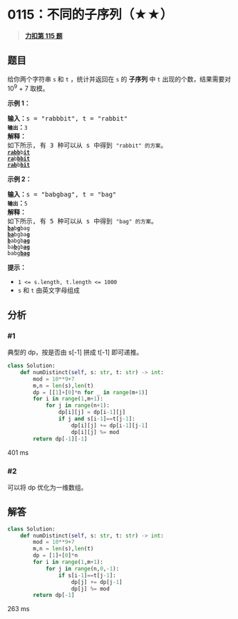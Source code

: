# 0115：不同的子序列（★★）


> <u>**[力扣第 115 题](https://leetcode.cn/problems/distinct-subsequences/)**</u>

## 题目

<p>给你两个字符串 <code>s</code><strong> </strong>和 <code>t</code> ，统计并返回在 <code>s</code> 的 <strong>子序列</strong> 中 <code>t</code> 出现的个数，结果需要对 10<sup>9</sup> + 7 取模。</p>



<p><strong>示例 1：</strong></p>

<pre>
<strong>输入：</strong>s = "rabbbit", t = "rabbit"<code>
<strong>输出</strong></code><strong>：</strong><code>3
</code><strong>解释：</strong>
如下所示, 有 3 种可以从 s 中得到 <code>"rabbit" 的方案</code>。
<code><strong><u>rabb</u></strong>b<strong><u>it</u></strong></code>
<code><strong><u>ra</u></strong>b<strong><u>bbit</u></strong></code>
<code><strong><u>rab</u></strong>b<strong><u>bit</u></strong></code></pre>

<p><strong>示例 2：</strong></p>

<pre>
<strong>输入：</strong>s = "babgbag", t = "bag"
<code><strong>输出</strong></code><strong>：</strong><code>5
</code><strong>解释：</strong>
如下所示, 有 5 种可以从 s 中得到 <code>"bag" 的方案</code>。
<code><strong><u>ba</u></strong>b<u><strong>g</strong></u>bag</code>
<code><strong><u>ba</u></strong>bgba<strong><u>g</u></strong></code>
<code><u><strong>b</strong></u>abgb<strong><u>ag</u></strong></code>
<code>ba<u><strong>b</strong></u>gb<u><strong>ag</strong></u></code>
<code>babg<strong><u>bag</u></strong></code>
</pre>



<p><strong>提示：</strong></p>

<ul>
<li><code>1 &lt;= s.length, t.length &lt;= 1000</code></li>
<li><code>s</code> 和 <code>t</code> 由英文字母组成</li>
</ul>


## 分析

### #1

典型的 dp，按是否由 s[-1] 拼成 t[-1] 即可递推。

```python
class Solution:
    def numDistinct(self, s: str, t: str) -> int:
        mod = 10**9+7
        m,n = len(s),len(t)
        dp = [[1]+[0]*n for _ in range(m+1)]
        for i in range(1,m+1):
            for j in range(n+1):
                dp[i][j] = dp[i-1][j]
                if j and s[i-1]==t[j-1]:
                    dp[i][j] += dp[i-1][j-1]
                    dp[i][j] %= mod
        return dp[-1][-1]
```
401 ms

### #2

可以将 dp 优化为一维数组。

## 解答

```python
class Solution:
    def numDistinct(self, s: str, t: str) -> int:
        mod = 10**9+7
        m,n = len(s),len(t)
        dp = [1]+[0]*n 
        for i in range(1,m+1):
            for j in range(n,0,-1):
                if s[i-1]==t[j-1]:
                    dp[j] += dp[j-1]
                    dp[j] %= mod
        return dp[-1]
```
263 ms
